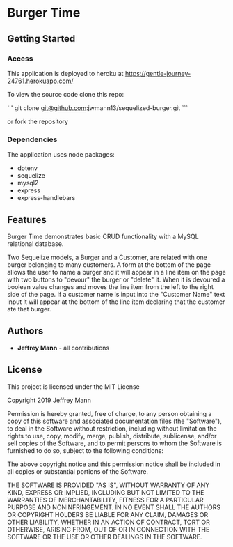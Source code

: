 # Burger Time

## Getting Started

### Access

This application is deployed to heroku at https://gentle-journey-24761.herokuapp.com/

To view the source code clone this repo:

''' git clone git@github.com:jwmann13/sequelized-burger.git ```

or fork the repository

### Dependencies

The application uses node packages:
* dotenv
* sequelize
* mysql2
* express
* express-handlebars

## Features

Burger Time demonstrates basic CRUD functionality with a MySQL relational database.

Two Sequelize models, a Burger and a Customer, are related with one burger belonging to many customers. A form at the bottom of the page allows the user to name a burger and it will appear in a line item on the page with two buttons to "devour" the burger or "delete" it. When it is devoured a boolean value changes and moves the line item from the left to the right side of the page. If a customer name is input into the "Customer Name" text input it will appear at the bottom of the line item declaring that the customer ate that burger.

## Authors

* __Jeffrey Mann__ - all contributions

## License

This project is licensed under the MIT License

Copyright 2019 Jeffrey Mann

Permission is hereby granted, free of charge, to any person obtaining a copy of this software and associated documentation files (the "Software"), to deal in the Software without restriction, including without limitation the rights to use, copy, modify, merge, publish, distribute, sublicense, and/or sell copies of the Software, and to permit persons to whom the Software is furnished to do so, subject to the following conditions:

The above copyright notice and this permission notice shall be included in all copies or substantial portions of the Software.

THE SOFTWARE IS PROVIDED "AS IS", WITHOUT WARRANTY OF ANY KIND, EXPRESS OR IMPLIED, INCLUDING BUT NOT LIMITED TO THE WARRANTIES OF MERCHANTABILITY, FITNESS FOR A PARTICULAR PURPOSE AND NONINFRINGEMENT. IN NO EVENT SHALL THE AUTHORS OR COPYRIGHT HOLDERS BE LIABLE FOR ANY CLAIM, DAMAGES OR OTHER LIABILITY, WHETHER IN AN ACTION OF CONTRACT, TORT OR OTHERWISE, ARISING FROM, OUT OF OR IN CONNECTION WITH THE SOFTWARE OR THE USE OR OTHER DEALINGS IN THE SOFTWARE.